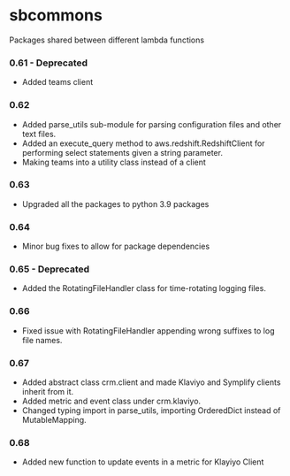 # sbcommons

Packages shared between different lambda functions

### 0.61 - Deprecated
- Added teams client

### 0.62

- Added parse_utils sub-module for parsing configuration files and other text files.
- Added an execute_query method to aws.redshift.RedshiftClient for performing select statements given a string parameter.
- Making teams into a utility class instead of a client

### 0.63
- Upgraded all the packages to python 3.9 packages

### 0.64
- Minor bug fixes to allow for package dependencies

### 0.65 - Deprecated
- Added the RotatingFileHandler class for time-rotating logging files.

### 0.66
- Fixed issue with RotatingFileHandler appending wrong suffixes to log file names.

### 0.67
- Added abstract class crm.client and made Klaviyo and Symplify clients inherit from it.
- Added metric and event class under crm.klaviyo.
- Changed typing import in parse_utils, importing OrderedDict instead of MutableMapping.

### 0.68
- Added new function to update events in a metric for Klayiyo Client